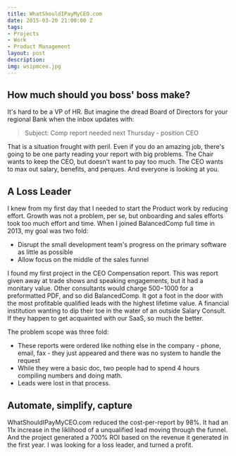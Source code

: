 ```yaml
---
title: WhatShouldIPayMyCEO.com
date: 2015-03-20 21:00:00 Z
tags:
- Projects
- Work
- Product Management
layout: post
description: 
img: wsipmceo.jpg
---
```


## How much should you boss' boss make?

It's hard to be a VP of HR. But imagine the dread Board of Directors for your regional Bank when the inbox updates with:

> Subject: Comp report needed next Thursday - position CEO

That is a situation frought with peril. Even if you do an amazing job, there's going to be one party reading your report with big problems. The Chair wants to keep the CEO, but doesn't want to pay too much. The CEO wants to max out salary, benefits, and perques. And everyone is looking at you.

## A Loss Leader

I knew from my first day that I needed to start the Product work by reducing effort. Growth was not a problem, per se, but onboarding and sales efforts took too much effort and time. When I joined BalancedComp full time in 2013, my goal was two fold:
* Disrupt the small development team's progress on the primary software as little as possible
* Allow focus on the middle of the sales funnel

I found my first project in the CEO Compensation report. This was report given away at trade shows and speaking engagements, but it had a monitary value. Other consultants would charge $500-$1000 for a preformatted PDF, and so did BalancedComp. It got a foot in the door with the most profitable qualified leads with the highest lifetime value. A financial institution wanting to dip their toe in the water of an outside Salary Consult. If they happen to get acquainted with our SaaS, so much the better. 

The problem scope was three fold:
* These reports were ordered like nothing else in the company - phone, email, fax - they just appeared and there was no system to handle the request
* While they were a basic doc, two people had to spend 4 hours compiling numbers and doing math.
* Leads were lost in that process.

## Automate, simplify, capture
WhatShouldIPayMyCEO.com reduced the cost-per-report by 98%. It had an 11x increase in the liklihood of a unqualified lead moving through the funnel. And the project generated a 700% ROI based on the revenue it generated in the first year. I was looking for a loss leader, and turned a profit.